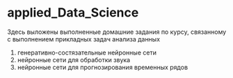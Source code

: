 # applied_Data_Science
Здесь выложены выполненные домашние задания по курсу, связанному с выполнением прикладных задач анализа данных
1) генеративно-состязательные нейронные сети
2) нейронные сети для обработки звука
3) нейронные сети для прогнозирования временных рядов
